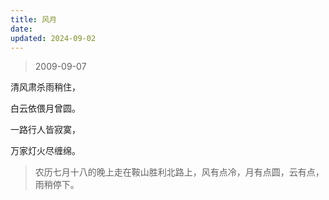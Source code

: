 ```yaml
---
title: 风月
date: 
updated: 2024-09-02
---
```


> 2009-09-07

清风肃杀雨稍住，

白云依偎月曾圆。

一路行人皆寂寞，

万家灯火尽缠绵。

> 农历七月十八的晚上走在鞍山胜利北路上，风有点冷，月有点圆，云有点，雨稍停下。
